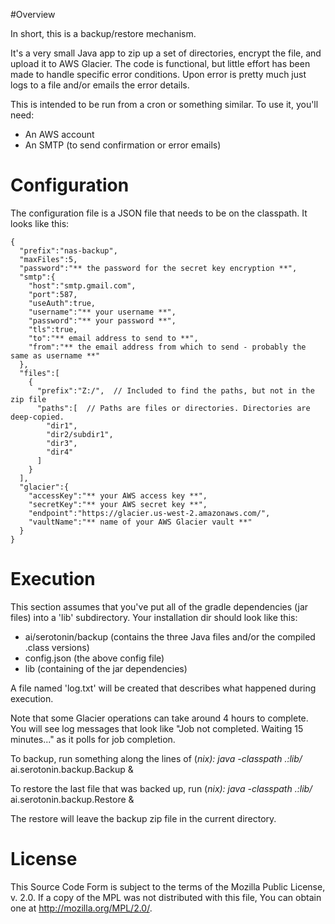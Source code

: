 #Overview

In short, this is a backup/restore mechanism.

It's a very small Java app to zip up a set of directories, encrypt the file, and upload it to AWS Glacier. The code is
functional, but little effort has been made to handle specific error conditions. Upon error is pretty much just logs to
a file and/or emails the error details.

This is intended to be run from a cron or something similar. To use it, you'll need:

- An AWS account
- An SMTP (to send confirmation or error emails)

# Configuration

The configuration file is a JSON file that needs to be on the classpath. It looks like this:

    {
      "prefix":"nas-backup",
      "maxFiles":5,
      "password":"** the password for the secret key encryption **",
      "smtp":{
        "host":"smtp.gmail.com",
        "port":587,
        "useAuth":true,
        "username":"** your username **",
        "password":"** your password **",
        "tls":true,
        "to":"** email address to send to **",
        "from":"** the email address from which to send - probably the same as username **"
      },
      "files":[
        {
          "prefix":"Z:/",  // Included to find the paths, but not in the zip file
          "paths":[  // Paths are files or directories. Directories are deep-copied.
            "dir1",
            "dir2/subdir1",
            "dir3",
            "dir4"
          ]
        }
      ],
      "glacier":{
        "accessKey":"** your AWS access key **",
        "secretKey":"** your AWS secret key **",
        "endpoint":"https://glacier.us-west-2.amazonaws.com/",
        "vaultName":"** name of your AWS Glacier vault **"
      }
    }

# Execution

This section assumes that you've put all of the gradle dependencies (jar files) into a 'lib' subdirectory. Your installation dir should look like this:

- ai/serotonin/backup (contains the three Java files and/or the compiled .class versions)
- config.json (the above config file)
- lib (containing of the jar dependencies)

A file named 'log.txt' will be created that describes what happened during execution. 

Note that some Glacier operations can take around 4 hours to complete. You will see log messages that look like "Job not completed. Waiting 15 minutes..." as it polls for job completion.

To backup, run something along the lines of (*nix):
java -classpath .:lib/* ai.serotonin.backup.Backup &

To restore the last file that was backed up, run (*nix):
java -classpath .:lib/* ai.serotonin.backup.Restore &

The restore will leave the backup zip file in the current directory.

# License

This Source Code Form is subject to the terms of the Mozilla Public License, v. 2.0. If a copy of the MPL was not distributed with this file, You can obtain one at http://mozilla.org/MPL/2.0/.
